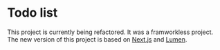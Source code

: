 # Todo list

This project is currently being refactored. It was a framworkless project. The new version of this project is based on [Next.js](https://nextjs.org/) and [Lumen](https://lumen.laravel.com/).
